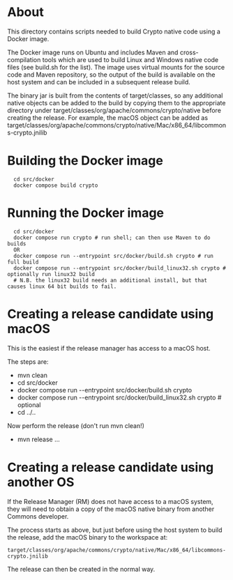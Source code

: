 <!--
  Licensed to the Apache Software Foundation (ASF) under one
  or more contributor license agreements.  See the NOTICE file
  distributed with this work for additional information
  regarding copyright ownership.  The ASF licenses this file
  to you under the Apache License, Version 2.0 (the
  "License"); you may not use this file except in compliance
  with the License.  You may obtain a copy of the License at

      http://www.apache.org/licenses/LICENSE-2.0

  Unless required by applicable law or agreed to in writing, software
  distributed under the License is distributed on an "AS IS" BASIS,
  WITHOUT WARRANTIES OR CONDITIONS OF ANY KIND, either express or implied.
  See the License for the specific language governing permissions and
  limitations under the License.
-->

# About

This directory contains scripts needed to build Crypto native code using a Docker image.

The Docker image runs on Ubuntu and includes Maven and cross-compilation tools
which are used to build Linux and Windows native code files (see build.sh for the list).
The image uses virtual mounts for the source code and Maven repository, so the output
of the build is available on the host system and can be included in a subsequent release
build.

The binary jar is built from the contents of target/classes, so any additional native objects can be added to the build by copying them to the appropriate directory under
target/classes/org/apache/commons/crypto/native before creating the release.
For example, the macOS object can be added as
target/classes/org/apache/commons/crypto/native/Mac/x86_64/libcommons-crypto.jnilib

# Building the Docker image

```
  cd src/docker
  docker compose build crypto
```

# Running the Docker image

```
  cd src/docker
  docker compose run crypto # run shell; can then use Maven to do builds
  OR
  docker compose run --entrypoint src/docker/build.sh crypto # run full build
  docker compose run --entrypoint src/docker/build_linux32.sh crypto # optionally run linux32 build
  # N.B. the linux32 build needs an additional install, but that causes linux 64 bit builds to fail.
```

# Creating a release candidate using macOS

This is the easiest if the release manager has access to a macOS host.

The steps are:

- mvn clean
- cd src/docker
- docker compose run --entrypoint src/docker/build.sh crypto
- docker compose run --entrypoint src/docker/build_linux32.sh crypto # optional
- cd ../..

Now perform the release (don't run mvn clean!)
- mvn release ...

# Creating a release candidate using another OS

If the Release Manager (RM) does not have access to a macOS system, they will need to obtain a copy
of the macOS native binary from another Commons developer.

The process starts as above, but just before using the host system to build the release,
add the macOS binary to the workspace at:

```target/classes/org/apache/commons/crypto/native/Mac/x86_64/libcommons-crypto.jnilib```

The release can then be created in the normal way.
